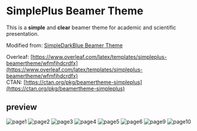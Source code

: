 # SimplePlus Beamer Theme

This is a **simple** and **clear** beamer theme for academic and scientific presentation.

Modified from: [SimpleDarkBlue Beamer Theme](https://github.com/PM25/SimpleDarkBlue-BeamerTheme) <br>

Overleaf: [https://www.overleaf.com/latex/templates/simpleplus-beamertheme/wfmfjhdcrdfx](https://www.overleaf.com/latex/templates/simpleplus-beamertheme/wfmfjhdcrdfx) <br>
CTAN: [https://ctan.org/pkg/beamertheme-simpleplus](https://ctan.org/pkg/beamertheme-simpleplus)

## preview

![page1](img/1.webp)
![page2](img/2.webp)
![page3](img/3.webp)
![page4](img/4.webp)
![page5](img/5.webp)
![page6](img/6.webp)
![page9](img/9.webp)
![page10](img/10.webp)
